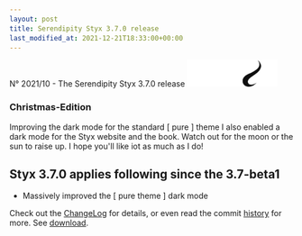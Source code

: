 ```yaml
---
layout: post
title: Serendipity Styx 3.7.0 release
last_modified_at: 2021-12-21T18:33:00+00:00
---
```


N° 2021/10 - The Serendipity Styx 3.7.0 release <img class="php8" src="/i/b/logo_php8_1.svg" alt="php8" width="160" height="48">

### Christmas-Edition

Improving the dark mode for the standard [ pure ] theme I also enabled a dark mode for the Styx website and the book. Watch out for the moon or the sun to raise up. I hope you'll like iot as much as I do!

## Styx 3.7.0 applies following since the 3.7-beta1

  - Massively improved the [ pure theme ] dark mode

Check out the [ChangeLog](https://github.com/ophian/styx/blob/3.7.0/docs/NEWS) for details, or even read the commit [history](https://github.com/ophian/styx/commits/3.7.0) for more. See [download](https://github.com/ophian/styx/releases/tag/3.7.0).
